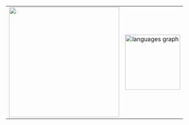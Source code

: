 <table>
  <tr>
    <td align="center">
      <img height="300" src="https://i.pinimg.com/originals/ce/32/ac/ce32acad708dcd74eff4872573c04d4c.gif" />
    </td>
    <td align="center">
      <img height="150" src="https://github-readme-stats.vercel.app/api/top-langs?username=666mxvbee&locale=en&hide_title=false&layout=compact&card_width=320&langs_count=100&theme=github_dark&hide_border=false&order=2" alt="languages graph" />
    </td>
  </tr>
</table>
